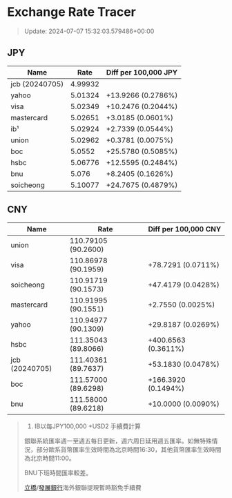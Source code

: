 # Exchange Rate Tracer

> Update: 2024-07-07 15:32:03.579486+00:00

## JPY

| Name           |    Rate | Diff per 100,000 JPY   |
|----------------|---------|------------------------|
| jcb (20240705) | 4.99932 |                        |
| yahoo          | 5.01324 | +13.9266 (0.2786%)     |
| visa           | 5.02349 | +10.2476 (0.2044%)     |
| mastercard     | 5.02651 | +3.0185 (0.0601%)      |
| ib¹            | 5.02924 | +2.7339 (0.0544%)      |
| union          | 5.02962 | +0.3781 (0.0075%)      |
| boc            | 5.0552  | +25.5780 (0.5085%)     |
| hsbc           | 5.06776 | +12.5595 (0.2484%)     |
| bnu            | 5.076   | +8.2405 (0.1626%)      |
| soicheong      | 5.10077 | +24.7675 (0.4879%)     |

## CNY

| Name           | Rate                | Diff per 100,000 CNY   |
|----------------|---------------------|------------------------|
| union          | 110.79105	(90.2600) |                        |
| visa           | 110.86978	(90.1959) | +78.7291 (0.0711%)     |
| soicheong      | 110.91719	(90.1573) | +47.4179 (0.0428%)     |
| mastercard     | 110.91995	(90.1551) | +2.7550 (0.0025%)      |
| yahoo          | 110.94977	(90.1309) | +29.8187 (0.0269%)     |
| hsbc           | 111.35043	(89.8066) | +400.6563 (0.3611%)    |
| jcb (20240705) | 111.40361	(89.7637) | +53.1830 (0.0478%)     |
| boc            | 111.57000	(89.6298) | +166.3920 (0.1494%)    |
| bnu            | 111.58000	(89.6218) | +10.0000 (0.0090%)     |


> 1. IB以每JPY100,000 +USD2 手續費計算
>
> 銀聯系統匯率週一至週五每日更新，週六周日延用週五匯率。如無特殊情況，部分歐系貨幣匯率生效時間為北京時間16:30，其他貨幣匯率生效時間為北京時間11:00。
>
> BNU下班時間匯率較差。
>
> [立橋](https://www.wlbank.com.mo/uploads/ueditor/file/20181211/1544536513900230.pdf)/[發展銀行](https://www.mdb.com.mo/Service_Charges_20230728.pdf)海外銀聯提現暫時豁免手續費

